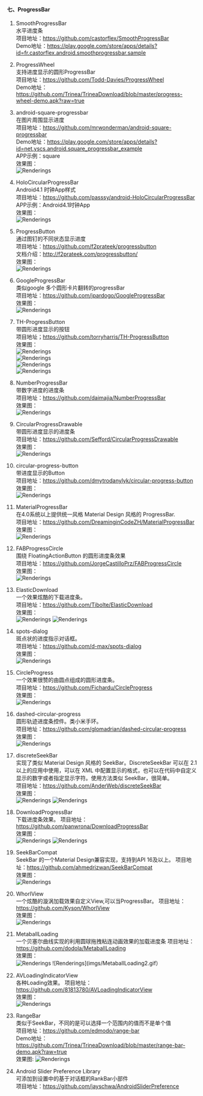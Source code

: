 #### 七、ProgressBar  
1. SmoothProgressBar  
水平进度条  
项目地址：https://github.com/castorflex/SmoothProgressBar  
Demo地址：https://play.google.com/store/apps/details?id=fr.castorflex.android.smoothprogressbar.sample  
   
1. ProgressWheel  
支持进度显示的圆形ProgressBar  
项目地址：https://github.com/Todd-Davies/ProgressWheel  
Demo地址：https://github.com/Trinea/TrineaDownload/blob/master/progress-wheel-demo.apk?raw=true  
   
1. android-square-progressbar  
在图片周围显示进度  
项目地址：https://github.com/mrwonderman/android-square-progressbar  
Demo地址：https://play.google.com/store/apps/details?id=net.yscs.android.square_progressbar_example  
APP示例：square  
效果图：  
![Renderings](imgs/android-square-progressbar.png)  
   
1. HoloCircularProgressBar  
Android4.1 时钟App样式  
项目地址：https://github.com/passsy/android-HoloCircularProgressBar  
APP示例：Android4.1时钟App  
效果图：  
![Renderings](imgs/HoloCircularProgressBar.png)  
  
1. ProgressButton  
通过图钉的不同状态显示进度     
项目地址：https://github.com/f2prateek/progressbutton   
文档介绍：http://f2prateek.com/progressbutton/   
效果图：  
![Renderings](imgs/ProgressButton.png)  

1. GoogleProgressBar  
类似google 多个圆形卡片翻转的progressBar   
项目地址：https://github.com/jpardogo/GoogleProgressBar   
效果图：  
![Renderings](imgs/GoogleProgressBar.gif)  

1. TH-ProgressButton  
带圆形进度显示的按钮   
项目地址；https://github.com/torryharris/TH-ProgressButton    
效果图：  
![Renderings](imgs/TH-ProgressButton1.png)  	
![Renderings](imgs/TH-ProgressButton2.png)  	
![Renderings](imgs/TH-ProgressButton3.png)  	
![Renderings](imgs/TH-ProgressButton4.png)  
  
1. NumberProgressBar  
带数字进度的进度条     
项目地址：https://github.com/daimajia/NumberProgressBar   
效果图：  
![Renderings](imgs/NumberProgressBar.gif)  

1. CircularProgressDrawable  
带圆形进度显示的进度条  
项目地址：https://github.com/Sefford/CircularProgressDrawable  
效果图：  
![Renderings](imgs/CircularProgressDrawable.gif)  
  
1. circular-progress-button   
带进度显示的Button  
项目地址：https://github.com/dmytrodanylyk/circular-progress-button  
效果图：  
![Renderings](imgs/circular-progress-button.gif)  

1. MaterialProgressBar  
在4.0系统以上提供统一风格 Material Design 风格的 ProgressBar.  
项目地址：https://github.com/DreaminginCodeZH/MaterialProgressBar  
效果图：  
![Renderings](imgs/MaterialProgressBar.png)

1. FABProgressCircle  
围绕 FloatingActionButton 的圆形进度条效果  
项目地址：https://github.com/JorgeCastilloPrz/FABProgressCircle  
效果图：  
![Renderings](imgs/FABProgressCircle.gif)

1. ElasticDownload  
一个效果炫酷的下载进度条。  
项目地址：https://github.com/Tibolte/ElasticDownload  
效果图：  
![Renderings](imgs/ElasticDownload1.gif)
![Renderings](imgs/ElasticDownload2.gif)

1. spots-dialog  
斑点状的进度指示对话框。  
项目地址：https://github.com/d-max/spots-dialog  
效果图：  
![Renderings](imgs/spots-dialog.gif)

1. CircleProgress  
一个效果很赞的由圆点组成的圆形进度条。  
项目地址：https://github.com/Fichardu/CircleProgress  
效果图：  
![Renderings](imgs/CircleProgress.gif)

1. dashed-circular-progress  
圆形轨迹进度条控件。类小米手环。  
项目地址：https://github.com/glomadrian/dashed-circular-progress  
效果图：  
![Renderings](imgs/dashed-circular-progress.gif)

1. discreteSeekBar  
实现了类似 Material Design 风格的 SeekBar。DiscreteSeekBar 可以在 2.1 以上的应用中使用，可以在 XML 中配置显示的格式，也可以在代码中自定义显示的数字或者指定显示字符。使用方法类似 SeekBar，很简单。    
项目地址：https://github.com/AnderWeb/discreteSeekBar  
效果图：  
![Renderings](imgs/discreteSeekBar1.gif)
![Renderings](imgs/discreteSeekBar2.gif)

1. DownloadProgressBar  
下载进度条效果。
项目地址：https://github.com/panwrona/DownloadProgressBar  
效果图：  
![Renderings](imgs/DownloadProgressBar1.gif)
![Renderings](imgs/DownloadProgressBar2.gif)

1. SeekBarCompat  
SeekBar 的一个Material Design兼容实现，支持到API 16及以上。
项目地址：https://github.com/ahmedrizwan/SeekBarCompat  
效果图：  
![Renderings](imgs/SeekBarCompat.png)

1. WhorlView  
一个炫酷的漩涡加载效果自定义View,可以当ProgressBar。
项目地址：https://github.com/Kyson/WhorlView  
效果图：  
![Renderings](imgs/WhorlView.gif)

1. MetaballLoading  
一个贝塞尔曲线实现的利用圆球拖拽粘连动画效果的加载进度条
项目地址：https://github.com/dodola/MetaballLoading  
效果图：  
![Renderings](imgs/MetaballLoading1.gif)
![Renderings](imgs/MetaballLoading2.gif）

1. AVLoadingIndicatorView   
各种Loading效果。
项目地址：https://github.com/81813780/AVLoadingIndicatorView  
效果图：  
![Renderings](imgs/AVLoadingIndicatorView.gif)


1. RangeBar  
类似于SeekBar，不同的是可以选择一个范围内的值而不是单个值  
项目地址：https://github.com/edmodo/range-bar  
Demo地址：https://github.com/Trinea/TrineaDownload/blob/master/range-bar-demo.apk?raw=true  
效果图: ![Renderings](imgs/RangeBar.jpg)  

   
1. Android Slider Preference Library  
可添加到设置中的基于对话框的RankBar小部件  
项目地址：https://github.com/jayschwa/AndroidSliderPreference   

